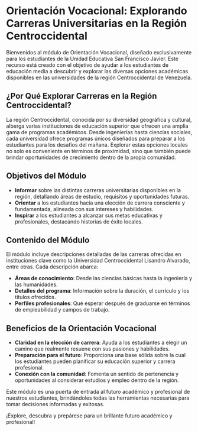 # Orientación Vocacional: Explorando Carreras Universitarias en la Región Centroccidental

Bienvenidos al módulo de Orientación Vocacional, diseñado exclusivamente para los estudiantes de la Unidad Educativa San Francisco Javier. Este recurso está creado con el objetivo de ayudar a los estudiantes de educación media a descubrir y explorar las diversas opciones académicas disponibles en las universidades de la región Centroccidental de Venezuela.

## ¿Por Qué Explorar Carreras en la Región Centroccidental?

La región Centroccidental, conocida por su diversidad geográfica y cultural, alberga varias instituciones de educación superior que ofrecen una amplia gama de programas académicos. Desde ingenierías hasta ciencias sociales, cada universidad ofrece programas únicos diseñados para preparar a los estudiantes para los desafíos del mañana. Explorar estas opciones locales no solo es conveniente en términos de proximidad, sino que también puede brindar oportunidades de crecimiento dentro de la propia comunidad.

## Objetivos del Módulo

- **Informar** sobre las distintas carreras universitarias disponibles en la región, detallando áreas de estudio, requisitos y oportunidades futuras.
- **Orientar** a los estudiantes hacia una elección de carrera consciente y fundamentada, alineada con sus intereses y habilidades.
- **Inspirar** a los estudiantes a alcanzar sus metas educativas y profesionales, destacando historias de éxito locales.

## Contenido del Módulo

El módulo incluye descripciones detalladas de las carreras ofrecidas en instituciones clave como la Universidad Centroccidental Lisandro Alvarado, entre otras. Cada descripción abarca:

- **Áreas de conocimiento**: Desde las ciencias básicas hasta la ingeniería y las humanidades.
- **Detalles del programa**: Información sobre la duración, el currículo y los títulos ofrecidos.
- **Perfiles profesionales**: Qué esperar después de graduarse en términos de empleabilidad y campos de trabajo.


## Beneficios de la Orientación Vocacional

- **Claridad en la elección de carrera**: Ayuda a los estudiantes a elegir un camino que realmente resuene con sus pasiones y habilidades.
- **Preparación para el futuro**: Proporciona una base sólida sobre la cual los estudiantes pueden planificar su educación superior y carrera profesional.
- **Conexión con la comunidad**: Fomenta un sentido de pertenencia y oportunidades al considerar estudios y empleo dentro de la región.

Este módulo es una puerta de entrada al futuro académico y profesional de nuestros estudiantes, brindándoles todas las herramientas necesarias para tomar decisiones informadas y exitosas. 

¡Explore, descubra y prepárese para un brillante futuro académico y profesional!
